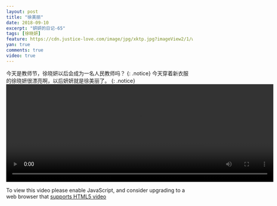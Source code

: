 ```yaml
---
layout: post
title: "徐美丽"
date: 2018-09-10
excerpt: "妍妍的日记-65"
tags: [徐晓妍]
feature: https://cdn.justice-love.com/image/jpg/xktp.jpg?imageView2/1/w/1200/h/500
yan: true
comments: true
video: true
---
```

今天是教师节，徐晓妍以后会成为一名人民教师吗？
{: .notice}
今天穿着新衣服的徐晓妍很漂亮啊，以后妍妍就是徐美丽了。
{: .notice}
<video id="my-video" class="video-js vjs-16-9 clipboard" controls preload="auto" width="722" height="264" data-setup="{}">
    <source src="{{ site.staticUrl }}/yanyan/video/xumeili.mp4" type='video/mp4'>
    <p class="vjs-no-js">
      To view this video please enable JavaScript, and consider upgrading to a web browser that
      <a href="http://videojs.com/html5-video-support/" target="_blank">supports HTML5 video</a>
    </p>
</video>
